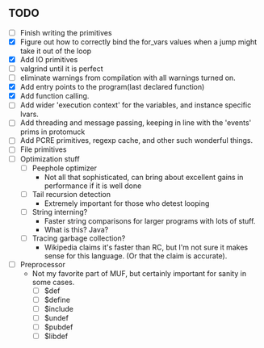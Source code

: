 ## TODO

* [ ] Finish writing the primitives
* [x] Figure out how to correctly bind the for_vars values when a jump might take it out of the loop
* [x] Add IO primitives
* [ ] valgrind until it is perfect
* [ ] eliminate warnings from compilation with all warnings turned on.
* [x] Add entry points to the program(last declared function)
* [x] Add function calling.
* [ ] Add wider 'execution context' for the variables, and instance specific lvars.
* [ ] Add threading and message passing, keeping in line with the 'events' prims in protomuck
* [ ] Add PCRE primitives, regexp cache, and other such wonderful things.
* [ ] File primitives
* [ ] Optimization stuff
  * [ ] Peephole optimizer
    * Not all that sophisticated, can bring about excellent gains in performance if it is well done
  * [ ] Tail recursion detection
    * Extremely important for those who detest looping
  * [ ] String interning?
    * Faster string comparisons for larger programs with lots of stuff.
    * What is this? Java?
  * [ ] Tracing garbage collection?
    * Wikipedia claims it's faster than RC, but I'm not sure it makes sense for this language. (Or that the claim is accurate).
* [ ] Preprocessor
  * Not my favorite part of MUF, but certainly important for sanity in some cases.
    * [ ] \$def
    * [ ] \$define
    * [ ] \$include
    * [ ] \$undef
    * [ ] \$pubdef
    * [ ] \$libdef
